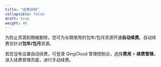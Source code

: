 ```yaml
---
title: "续费说明"
collapsible: false
draft: true
weight: 40
---
```


为防止资源到期被删除，您可为长期使用的包年/包月资源开通**自动续费**。自动续费仅针对**包年/包月**资源。

若您没有设置自动续费，可登录 QingCloud 管理控制台，选择**费用** > **续费管理**，进入续费管理页面，进行手动续费。






